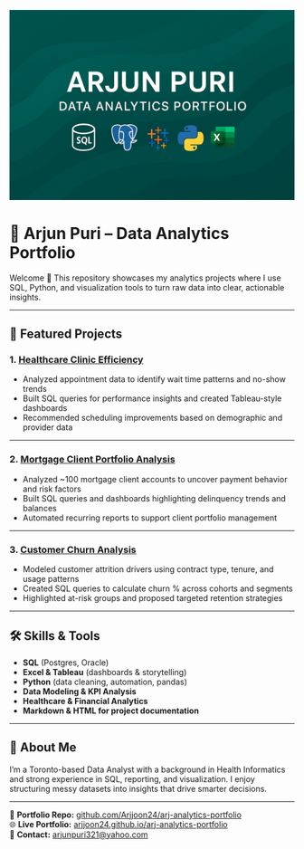 ![Cover](assets/cover.png)

# 📂 Arjun Puri – Data Analytics Portfolio  

Welcome 👋 This repository showcases my analytics projects where I use SQL, Python, and visualization tools to turn raw data into clear, actionable insights.  

---

## 🚀 Featured Projects  

### 1. [Healthcare Clinic Efficiency](./healthcare-clinic-efficiency/README.md)  
- Analyzed appointment data to identify wait time patterns and no-show trends  
- Built SQL queries for performance insights and created Tableau-style dashboards  
- Recommended scheduling improvements based on demographic and provider data  

---

### 2. [Mortgage Client Portfolio Analysis](./mortgage-client-portfolio-analysis/README.md)  
- Analyzed ~100 mortgage client accounts to uncover payment behavior and risk factors  
- Built SQL queries and dashboards highlighting delinquency trends and balances  
- Automated recurring reports to support client portfolio management  

---

### 3. [Customer Churn Analysis](./customer-churn-analysis/README.md)  
- Modeled customer attrition drivers using contract type, tenure, and usage patterns  
- Created SQL queries to calculate churn % across cohorts and segments  
- Highlighted at-risk groups and proposed targeted retention strategies  

---

## 🛠 Skills & Tools  

- **SQL** (Postgres, Oracle)  
- **Excel & Tableau** (dashboards & storytelling)  
- **Python** (data cleaning, automation, pandas)  
- **Data Modeling & KPI Analysis**  
- **Healthcare & Financial Analytics**  
- **Markdown & HTML for project documentation**  

---

## 🌟 About Me  

I’m a Toronto-based Data Analyst with a background in Health Informatics and strong experience in SQL, reporting, and visualization. I enjoy structuring messy datasets into insights that drive smarter decisions.  

---

📂 **Portfolio Repo:** [github.com/Arjjoon24/arj-analytics-portfolio](https://github.com/Arjjoon24/arj-analytics-portfolio)  
🌐 **Live Portfolio:** [arjjoon24.github.io/arj-analytics-portfolio](https://arjjoon24.github.io/arj-analytics-portfolio/)  
📧 **Contact:** arjunpuri321@yahoo.com  
